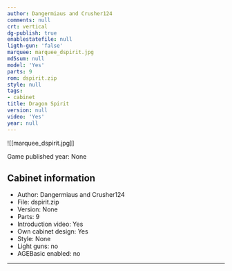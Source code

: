 ```yaml
---
author: Dangermiaus and Crusher124
comments: null
crt: vertical
dg-publish: true
enablestatefile: null
ligth-gun: 'false'
marquee: marquee_dspirit.jpg
md5sum: null
model: 'Yes'
parts: 9
rom: dspirit.zip
style: null
tags:
- cabinet
title: Dragon Spirit
version: null
video: 'Yes'
year: null
---
```


![[marquee_dspirit.jpg]]

Game published year: None

## Cabinet information

- Author: Dangermiaus and Crusher124
- File: dspirit.zip
- Version: None
- Parts: 9
- Introduction video: Yes
- Own cabinet design: Yes
- Style: None
- Light guns: no
- AGEBasic enabled: no

---
